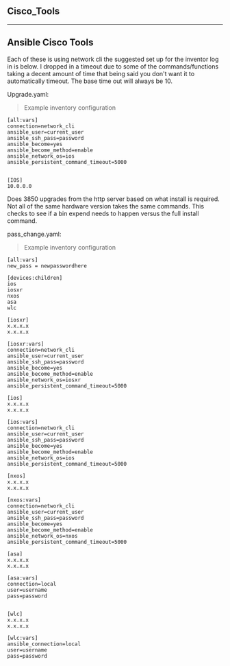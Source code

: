 ## Cisco_Tools
-------------------------------
Ansible Cisco Tools   
-------------------------------------
   

Each of these is using network cli the suggested set up for the inventor log in is below.
I dropped in a timeout due to some of the commands/functions taking a decent amount of time that being said you don't want it to automatically timeout. The base time out will always be 10.


Upgrade.yaml:

> Example inventory configuration
``` 
[all:vars]     
connection=network_cli   
ansible_user=current_user   
ansible_ssh_pass=password   
ansible_become=yes   
ansible_become_method=enable   
ansible_network_os=ios   
ansible_persistent_command_timeout=5000   


[IOS]  
10.0.0.0  
```

Does 3850 upgrades from the http server based on what install is required. Not all of the same hardware version takes the same commands. This checks to see if a bin expend needs to happen versus the full install command.

    



pass_change.yaml:  

> Example inventory configuration   

```
[all:vars]  
new_pass = newpasswordhere

[devices:children]   
ios   
iosxr   
nxos   
asa   
wlc  

[iosxr]    
x.x.x.x  
x.x.x.x  

[iosxr:vars]  
connection=network_cli   
ansible_user=current_user   
ansible_ssh_pass=password   
ansible_become=yes   
ansible_become_method=enable   
ansible_network_os=iosxr   
ansible_persistent_command_timeout=5000 

[ios]    
x.x.x.x  
x.x.x.x  

[ios:vars]  
connection=network_cli   
ansible_user=current_user   
ansible_ssh_pass=password   
ansible_become=yes   
ansible_become_method=enable   
ansible_network_os=ios   
ansible_persistent_command_timeout=5000 

[nxos]    
x.x.x.x  
x.x.x.x  

[nxos:vars]  
connection=network_cli   
ansible_user=current_user   
ansible_ssh_pass=password   
ansible_become=yes   
ansible_become_method=enable   
ansible_network_os=nxos   
ansible_persistent_command_timeout=5000 

[asa]    
x.x.x.x  
x.x.x.x  

[asa:vars]  
connection=local  
user=username   
pass=password   


[wlc]    
x.x.x.x  
x.x.x.x  

[wlc:vars]  
ansible_connection=local  
user=username   
pass=password   

```






